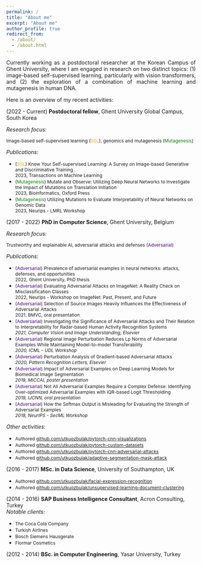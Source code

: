 ```yaml
---
permalink: /
title: "About me"
excerpt: "About me"
author_profile: true
redirect_from:
  - /about/
  - /about.html
---
```


<div style="text-align: justify"> 
Currently working as a postdoctoral researcher at the Korean Campus of Ghent University, where I am engaged in research on two distinct topics: (1) image-based self-supervised learning, particularly with vision transformers, and (2) the exploration of a combination of machine learning and mutagenesis in human DNA.
</div>

Here is an overview of my recent activities:

(2022 - Current) **Postdoctoral fellow**, Ghent University Global Campus, South Korea

*Research focus:*

<span style="font-size:12px">Image-based self-supervised learning (<span style="color:orange">SSL</span>), genomics and mutagenesis (<span style="color:green">Mutagenesis</span>)</span>
  
  *Publications:*
  * <span style="font-size:12px">(<span style="color:orange">SSL</span>) Know Your Self-supervised Learning: A Survey on Image-based Generative and Discriminative Training<br />2023, Transactions on Machine Learning</span>
  * <span style="font-size:12px">(<span style="color:green">Mutagenesis</span>) Mutate and Observe: Utilizing Deep Neural Networks to Investigate the Impact of Mutations on Translation Initiation<br />2023, Bioinformatics, Oxford Press</span>
  * <span style="font-size:12px">(<span style="color:green">Mutagenesis</span>) Utilizing Mutations to Evaluate Interpretability of Neural Networks on Genomic Data<br />2023, Neurips - LMRL Workshop</span>
 
(2017 - 2022) **PhD in Computer Science**, Ghent University, Belgium

  *Research focus:*
  
  <span style="font-size:12px">Trustworthy and explainable AI, adversarial attacks and defenses (<span style="color:indigo">Adversarial</span>) </span>
  
  *Publications:*
  * <span style="font-size:12px">(<span style="color:indigo">Adversarial</span>) Prevalence of adversarial examples in neural networks: attacks, defenses, and opportunities<br />2022, Ghent University, PhD thesis</span>
  * <span style="font-size:12px">(<span style="color:indigo">Adversarial</span>) Evaluating Adversarial Attacks on ImageNet: A Reality Check on Misclassification Classes<br />2022, Neurips - Workshop on ImageNet: Past, Present, and Future</span>
  * <span style="font-size:12px">(<span style="color:indigo">Adversarial</span>) Selection of Source Images Heavily Influences the Effectiveness of Adversarial Attacks<br />2021, BMVC, oral presentation</span>
  * <span style="font-size:12px">(<span style="color:indigo">Adversarial</span>) Investigating the Significance of Adversarial Attacks and Their Relation to Interpretability for Radar-based Human Activity Recognition Systems<br />*2021, Computer Vision and Image Understanding, Elsevier*</span>
  * <span style="font-size:12px">(<span style="color:indigo">Adversarial</span>) Regional Image Perturbation Reduces Lp Norms of Adversarial Examples While Maintaining Model-to-model Transferability<br />*2020, ICML - UDL Workshop*</span>
  * <span style="font-size:12px">(<span style="color:indigo">Adversarial</span>) Perturbation Analysis of Gradient-based Adversarial Attacks<br />*2020, Pattern Recognition Letters, Elsevier*</span>
  * <span style="font-size:12px">(<span style="color:indigo">Adversarial</span>) Impact of Adversarial Examples on Deep Learning Models for Biomedical Image Segmentation<br />*2019, MICCAI, poster presentation*</span>
  * <span style="font-size:12px">(<span style="color:indigo">Adversarial</span>) Not All Adversarial Examples Require a Complex Defense: Identifying Over-optimized Adversarial Examples with IQR-based Logit Thresholding<br />*2019, IJCNN, oral presentation* </span>
  * <span style="font-size:12px">(<span style="color:indigo">Adversarial</span>) How the Softmax Output is Misleading for Evaluating the Strength of Adversarial Examples<br />*2018, NeurIPS - SecML Workshop* </span>
  
  *Other activities*:
  * <span style="font-size:12px">Authored [github.com/utkuozbulak/pytorch-cnn-visualizations](https://github.com/utkuozbulak/pytorch-cnn-visualizations)</span>
  * <span style="font-size:12px">Authored [github.com/utkuozbulak/pytorch-custom-datasets](https://github.com/utkuozbulak/pytorch-custom-datasets)</span>
  * <span style="font-size:12px">Authored [github.com/utkuozbulak/pytorch-cnn-adversarial-attacks](https://github.com/utkuozbulak/pytorch-cnn-adversarial-attacks)</span>
  * <span style="font-size:12px">Authored [github.com/utkuozbulak/adaptive-segmentation-mask-attack](https://github.com/utkuozbulak/adaptive-segmentation-mask-attack)</span>
  
(2016 - 2017) **MSc. in Data Science**, University of Southampton, UK
  * <span style="font-size:12px">Authored [github.com/utkuozbulak/facial-expression-recognition](https://github.com/utkuozbulak/facial-expression-recognition)</span>
  * <span style="font-size:12px">Authored [github.com/utkuozbulak/unsupervised-learning-document-clustering](https://github.com/utkuozbulak/unsupervised-learning-document-clustering)</span>
  
(2014 - 2016) **SAP Business Intelligence Consultant**, Acron Consulting, Turkey <br /> *Notable clients:*
  * <span style="font-size:12px">The Coca Cola Company</span>
  * <span style="font-size:12px">Turkish Airlines</span>
  * <span style="font-size:12px">Bosch Siemens Hausgerate</span>
  * <span style="font-size:12px">Flormar Cosmetics</span>

(2012 - 2014) **BSc. in Computer Engineering**, Yasar University, Turkey




